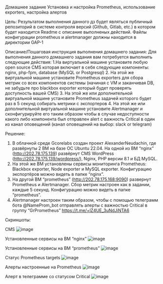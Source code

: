 Домашнее задание
Установка и настройка Prometheus, использование exporters, настройка алертов

Цель:
Результатом выполнения данного дз будет являться публичный репозиторий в системе контроля версий (Github, Gitlab, etc.) в котором будет находится Readme с описание выполненых действий. Файлы конфигурации prometheus и alertmanager должны находится в директории GAP-1

Описание/Пошаговая инструкция выполнения домашнего задания:
Для выполнения данного домашнего задания вам потребуется выполнить следующие действия:
1.На виртуальной машине установите любую open source CMS которая включает в себя следующие компоненты: nginx, php-fpm, database (MySQL or Postgresql)
2. На этой же виртуальной машине установите Prometheus exporters для сбора метрик со всех компонентов системы (начиная с VM и заканчивая DB, не забудьте про blackbox exporter который будет проверять доступность вашей CMS)
3. На этой же или дополнительной виртуальной машине установите Prometheus задачей которого будет раз в 5 секунд собирать метрики с экспортеров
4. На этой же или дополнительной виртуальной машине установите Alertmanager и сконфигурируйте его таким образом чтобы в случае недоступности какого либо компонента был отправлен alert с важность Critical в один из канал оповещений (канал оповещений на выбор: slack or telegram)

Решение:
1. В облачной среде Gcorelabs создан проект AlexanderNeudachin, где развёрнуты 2 ВМ на базе ОС Ubuntu 22.04. На одной из ВМ “nginx” (http://202.78.175.139) развёрнут CMS WordPress (http://202.78.175.139/wordpress/), Nginx, PHP версии 8.1 и БД MySQL.
2. На этой же ВМ установлены сервисы мониторинга Prometheus: Blackbox exporter, Node exporter и MySQL exporter. Конфигурацию экспортёров можно видеть в папке “nginx”.
3. На другой ВМ “prometheus” (http://202.78.175.168:9090)  развернут Prometheus и Alertmanager. Сбор метрик настроен как в задании, каждые 5 секунд. Конфигурацию можно видеть в папке “prometheus”.
4. Alertmanager настроен таким образом, чтобы с помощью телеграмм бота @NameProm_bot отправлять алерты с важностью Critical в группу “GrPrometheus” https://t.me/+lZ4UE_3uNdJiNTA6

Скриншоты:

CMS
![image](https://user-images.githubusercontent.com/31159741/172143581-0782b3c4-976b-4170-959c-cbaf412bdf53.png)


Установленные сервисы на ВМ “nginx”
![image](https://user-images.githubusercontent.com/31159741/172143612-2f93b65f-a2e1-4d44-aa0d-3b1e01e73b48.png)


Установленные сервисы на ВМ “prometheus”
![image](https://user-images.githubusercontent.com/31159741/172143626-db57338e-8ab6-40da-bacb-8211414decf4.png)


Статус Prometheus targets
![image](https://user-images.githubusercontent.com/31159741/172143645-58cc4517-3cde-43bc-a86f-24384ab65e3a.png)


Алерты настроенные на Prometheus
![image](https://user-images.githubusercontent.com/31159741/172143653-cc8083ea-407b-4b3d-be9c-6be33d9d33e5.png)


Алерт в телеграмме со статусом Critical
![image](https://user-images.githubusercontent.com/31159741/172143667-932cc0a4-c8aa-4111-863e-0f53b9b75fb4.png)
